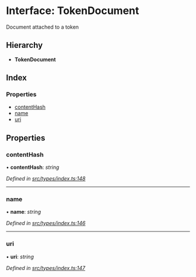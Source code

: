 # Interface: TokenDocument

Document attached to a token

## Hierarchy

* **TokenDocument**

## Index

### Properties

* [contentHash](tokendocument.md#contenthash)
* [name](tokendocument.md#name)
* [uri](tokendocument.md#uri)

## Properties

###  contentHash

• **contentHash**: *string*

*Defined in [src/types/index.ts:148](https://github.com/PolymathNetwork/polymesh-sdk/blob/da32f46a/src/types/index.ts#L148)*

___

###  name

• **name**: *string*

*Defined in [src/types/index.ts:146](https://github.com/PolymathNetwork/polymesh-sdk/blob/da32f46a/src/types/index.ts#L146)*

___

###  uri

• **uri**: *string*

*Defined in [src/types/index.ts:147](https://github.com/PolymathNetwork/polymesh-sdk/blob/da32f46a/src/types/index.ts#L147)*
